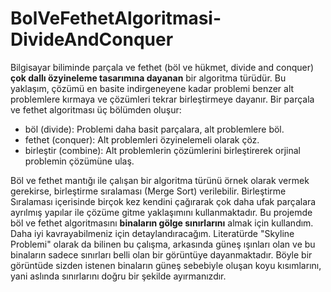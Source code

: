 # BolVeFethetAlgoritmasi-DivideAndConquer
Bilgisayar biliminde parçala ve fethet (böl ve hükmet, divide and conquer) **çok dallı özyineleme tasarımına dayanan** bir algoritma türüdür. Bu yaklaşım, çözümü en basite indirgeneyene kadar problemi benzer alt problemlere kırmaya ve çözümleri tekrar birleştirmeye dayanır.
Bir parçala ve fethet algoritması üç bölümden oluşur:
- böl (divide): Problemi daha basit parçalara, alt problemlere böl.
- fethet (conquer): Alt problemleri özyinelemeli olarak çöz.
- birleştir (combine): Alt problemlerin çözümlerini birleştirerek orjinal problemin çözümüne ulaş.

Böl ve fethet mantığı ile çalışan bir algoritma türünü örnek olarak vermek gerekirse, birleştirme sıralaması (Merge Sort) verilebilir. Birleştirme Sıralaması içerisinde birçok kez kendini çağırarak çok daha ufak parçalara ayrılmış yapılar ile çözüme gitme yaklaşımını kullanmaktadır.
Bu projemde böl ve fethet algoritmasını **binaların gölge sınırlarını** almak için kullandım. Daha iyi kavrayabilmeniz için detaylandıracağım. Literatürde "Skyline Problemi" olarak da bilinen bu çalışma, arkasında güneş ışınları olan ve bu binaların sadece sınırları belli olan bir görüntüye dayanmaktadır. Böyle bir görüntüde sizden istenen binaların güneş sebebiyle oluşan koyu kısımlarını, yani aslında sınırlarını doğru bir şekilde ayırmanızdır.  
